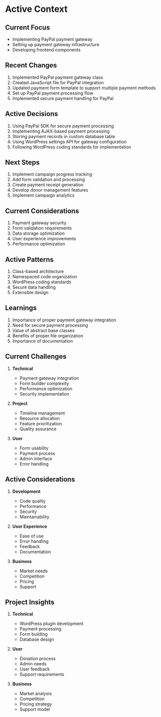 # Active Context

## Current Focus
- Implementing PayPal payment gateway
- Setting up payment gateway infrastructure
- Developing frontend components

## Recent Changes
1. Implemented PayPal payment gateway class
2. Created JavaScript file for PayPal integration
3. Updated payment form template to support multiple payment methods
4. Set up PayPal payment processing flow
5. Implemented secure payment handling for PayPal

## Active Decisions
1. Using PayPal SDK for secure payment processing
2. Implementing AJAX-based payment processing
3. Storing payment records in custom database table
4. Using WordPress settings API for gateway configuration
5. Following WordPress coding standards for implementation

## Next Steps
1. Implement campaign progress tracking
2. Add form validation and processing
3. Create payment receipt generation
4. Develop donor management features
5. Implement campaign analytics

## Current Considerations
1. Payment gateway security
2. Form validation requirements
3. Data storage optimization
4. User experience improvements
5. Performance optimization

## Active Patterns
1. Class-based architecture
2. Namespaced code organization
3. WordPress coding standards
4. Secure data handling
5. Extensible design

## Learnings
1. Importance of proper payment gateway integration
2. Need for secure payment processing
3. Value of abstract base classes
4. Benefits of proper file organization
5. Importance of documentation

## Current Challenges
1. **Technical**
   - Payment gateway integration
   - Form builder complexity
   - Performance optimization
   - Security implementation

2. **Project**
   - Timeline management
   - Resource allocation
   - Feature prioritization
   - Quality assurance

3. **User**
   - Form usability
   - Payment process
   - Admin interface
   - Error handling

## Active Considerations
1. **Development**
   - Code quality
   - Performance
   - Security
   - Maintainability

2. **User Experience**
   - Ease of use
   - Error handling
   - Feedback
   - Documentation

3. **Business**
   - Market needs
   - Competition
   - Pricing
   - Support

## Project Insights
1. **Technical**
   - WordPress plugin development
   - Payment processing
   - Form building
   - Database design

2. **User**
   - Donation process
   - Admin needs
   - User feedback
   - Support requirements

3. **Business**
   - Market analysis
   - Competition
   - Pricing strategy
   - Support model 